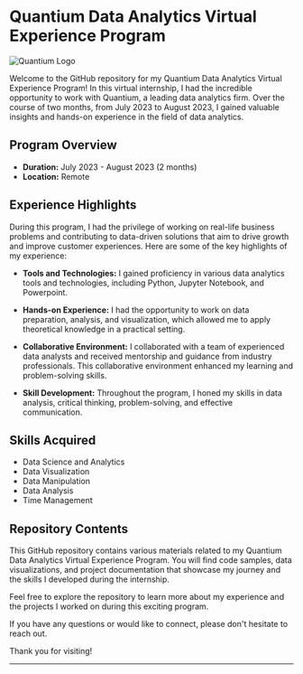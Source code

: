# Quantium Data Analytics Virtual Experience Program

![Quantium Logo](https://github.com/Azlaan20/Quantium-Internship/raw/main/Logo/Quantium-logo-updated.jpg)

Welcome to the GitHub repository for my Quantium Data Analytics Virtual Experience Program! In this virtual internship, I had the incredible opportunity to work with Quantium, a leading data analytics firm. Over the course of two months, from July 2023 to August 2023, I gained valuable insights and hands-on experience in the field of data analytics.

## Program Overview

- **Duration:** July 2023 - August 2023 (2 months)
- **Location:** Remote

## Experience Highlights

During this program, I had the privilege of working on real-life business problems and contributing to data-driven solutions that aim to drive growth and improve customer experiences. Here are some of the key highlights of my experience:

- **Tools and Technologies:** I gained proficiency in various data analytics tools and technologies, including Python, Jupyter Notebook, and Powerpoint.

- **Hands-on Experience:** I had the opportunity to work on data preparation, analysis, and visualization, which allowed me to apply theoretical knowledge in a practical setting.

- **Collaborative Environment:** I collaborated with a team of experienced data analysts and received mentorship and guidance from industry professionals. This collaborative environment enhanced my learning and problem-solving skills.

- **Skill Development:** Throughout the program, I honed my skills in data analysis, critical thinking, problem-solving, and effective communication.

## Skills Acquired

- Data Science and Analytics
- Data Visualization
- Data Manipulation
- Data Analysis
- Time Management

## Repository Contents

This GitHub repository contains various materials related to my Quantium Data Analytics Virtual Experience Program. You will find code samples, data visualizations, and project documentation that showcase my journey and the skills I developed during the internship.

Feel free to explore the repository to learn more about my experience and the projects I worked on during this exciting program.

If you have any questions or would like to connect, please don't hesitate to reach out.

Thank you for visiting!

---
